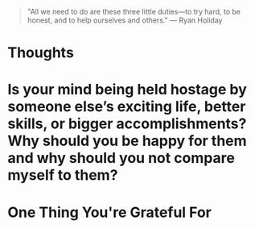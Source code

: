 
> \"All we need to do are these three little duties—to try hard, to be honest, and to help ourselves and others.\" — Ryan Holiday

# Thoughts

# Is your mind being held hostage by someone else’s exciting life, better skills, or bigger accomplishments? Why should you be happy for them and why should you not compare myself to them?

# One Thing You're Grateful For

